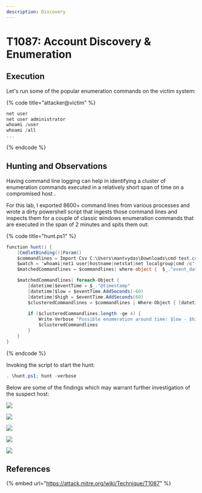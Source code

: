 ```yaml
---
description: Discovery
---
```


# T1087: Account Discovery & Enumeration

## Execution

Let's run some of the popular enumeration commands on the victim system:

{% code title="attacker@victim" %}
```csharp
net user
net user administrator
whoami /user
whoami /all
...
```
{% endcode %}

## Hunting and Observations

Having command line logging can help in identifying a cluster of enumeration commands executed in a relatively short span of time on a compromised host .

For this lab, I exported 8600+ command lines from various processes and wrote a dirty powershell script that ingests those command lines and inspects them for a couple of classic windows enumeration commands that are executed in the span of 2 minutes and spits them out:

{% code title="hunt.ps1" %}
```csharp
function hunt() {
    [CmdletBinding()]Param()
    $commandlines = Import-Csv C:\Users\mantvydas\Downloads\cmd-test.csv
    $watch = 'whoami|net1 user|hostname|netstat|net localgroup|cmd /c'
    $matchedCommandlines = $commandlines| where-object {  $_."event_data.CommandLine" -match $watch}

    $matchedCommandlines| foreach-Object {
        [datetime]$eventTime = $_."@timestamp"
        [datetime]$low = $eventTime.AddSeconds(-60)
        [datetime]$high = $eventTime.AddSeconds(60)
        $clusteredCommandlines = $commandlines | Where-Object { [datetime]$_."@timestamp" -ge $low -and [datetime]$_."@timestamp" -le $high -and  $_."event_data.CommandLine" -match $watch}
        
        if ($clusteredCommandlines.length -ge 4) {
            Write-Verbose "Possible enumeration around time: $low - $high ($eventTime)"
            $clusteredCommandlines
        }
    }
}
```
{% endcode %}

Invoking the script to start the hunt:

```csharp
. \hunt.ps1; hunt -verbose
```

Below are some of the findings which may warrant further investigation of the suspect host:

![](../../.gitbook/assets/enumeration-hunt-5.png)

![](../../.gitbook/assets/enumeration-hunt-4.png)

![](../../.gitbook/assets/enumeration-hunt-3.png)

![](../../.gitbook/assets/enumeration-hunt-2.png)

![](../../.gitbook/assets/enumeration-hunt-1.png)

## References

{% embed url="https://attack.mitre.org/wiki/Technique/T1087" %}


